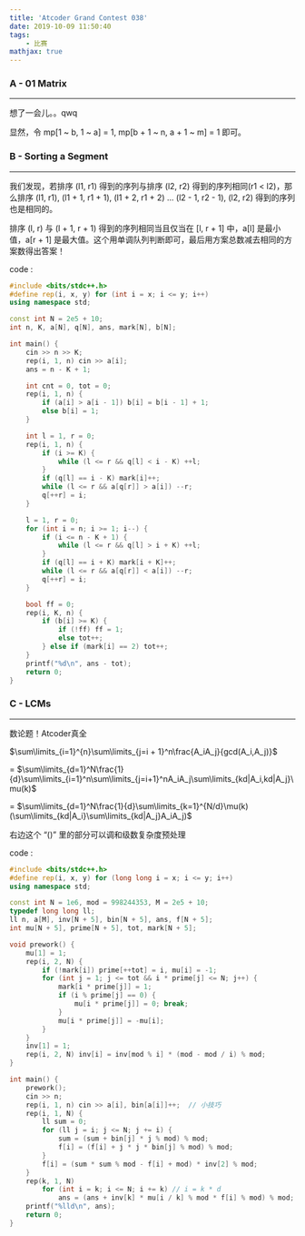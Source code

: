 ```yaml
---
title: 'Atcoder Grand Contest 038'
date: 2019-10-09 11:50:40
tags: 
    - 比赛
mathjax: true
---
```


### A - 01 Matrix
-----

想了一会儿。。qwq

显然，令 mp[1 ~ b, 1 ~ a] = 1, mp[b + 1 ~ n, a + 1 ~ m] = 1 即可。

### B - Sorting a Segment
-----

我们发现，若排序 (l1, r1) 得到的序列与排序 (l2, r2) 得到的序列相同(r1 < l2)，那么排序 (l1, r1), (l1 + 1, r1 + 1), (l1 + 2, r1 + 2) ... (l2 - 1, r2 - 1), (l2, r2) 得到的序列也是相同的。

排序 (l, r) 与 (l + 1, r + 1) 得到的序列相同当且仅当在 [l, r + 1] 中，a[l] 是最小值，a[r + 1] 是最大值。这个用单调队列判断即可，最后用方案总数减去相同的方案数得出答案！

code :
``` c++
#include <bits/stdc++.h>
#define rep(i, x, y) for (int i = x; i <= y; i++)
using namespace std;

const int N = 2e5 + 10;
int n, K, a[N], q[N], ans, mark[N], b[N];

int main() {
    cin >> n >> K;
    rep(i, 1, n) cin >> a[i];
    ans = n - K + 1;

    int cnt = 0, tot = 0;
    rep(i, 1, n) {
        if (a[i] > a[i - 1]) b[i] = b[i - 1] + 1;
        else b[i] = 1;
    }

    int l = 1, r = 0;
    rep(i, 1, n) {
        if (i >= K) {
            while (l <= r && q[l] < i - K) ++l;
        }
        if (q[l] == i - K) mark[i]++;
        while (l <= r && a[q[r]] > a[i]) --r;
        q[++r] = i;
    }

    l = 1, r = 0;
    for (int i = n; i >= 1; i--) {
        if (i <= n - K + 1) {
            while (l <= r && q[l] > i + K) ++l;
        }
        if (q[l] == i + K) mark[i + K]++;
        while (l <= r && a[q[r]] < a[i]) --r;
        q[++r] = i;
    }

    bool ff = 0;
    rep(i, K, n) {
        if (b[i] >= K) {
            if (!ff) ff = 1;
            else tot++;
        } else if (mark[i] == 2) tot++;
    }
    printf("%d\n", ans - tot);
    return 0;
}
```

### C - LCMs
-----

数论题！Atcoder真全

$\sum\limits_{i=1}^{n}\sum\limits_{j=i + 1}^n\frac{A_iA_j}{gcd(A_i,A_j)}$

= $\sum\limits_{d=1}^N\frac{1}{d}\sum\limits_{i=1}^n\sum\limits_{j=i+1}^nA_iA_j\sum\limits_{kd|A_i,kd|A_j}\mu(k)$

= $\sum\limits_{d=1}^N\frac{1}{d}\sum\limits_{k=1}^{N/d}\mu(k)(\sum\limits_{kd|A_i}\sum\limits_{kd|A_j}A_iA_j)$

右边这个 “()” 里的部分可以调和级数复杂度预处理

code :
``` c++
#include <bits/stdc++.h>
#define rep(i, x, y) for (long long i = x; i <= y; i++)
using namespace std;

const int N = 1e6, mod = 998244353, M = 2e5 + 10;
typedef long long ll;
ll n, a[M], inv[N + 5], bin[N + 5], ans, f[N + 5];
int mu[N + 5], prime[N + 5], tot, mark[N + 5];

void prework() {
    mu[1] = 1;
    rep(i, 2, N) {
        if (!mark[i]) prime[++tot] = i, mu[i] = -1;
        for (int j = 1; j <= tot && i * prime[j] <= N; j++) {
            mark[i * prime[j]] = 1;
            if (i % prime[j] == 0) {
                mu[i * prime[j]] = 0; break;
            }
            mu[i * prime[j]] = -mu[i];
        }
    }
    inv[1] = 1;
    rep(i, 2, N) inv[i] = inv[mod % i] * (mod - mod / i) % mod;
}

int main() {
    prework();
    cin >> n;
    rep(i, 1, n) cin >> a[i], bin[a[i]]++;  // 小技巧
    rep(i, 1, N) {
        ll sum = 0;
        for (ll j = i; j <= N; j += i) {
            sum = (sum + bin[j] * j % mod) % mod;
            f[i] = (f[i] + j * j * bin[j] % mod) % mod;
        }
        f[i] = (sum * sum % mod - f[i] + mod) * inv[2] % mod;
    }
    rep(k, 1, N)
        for (int i = k; i <= N; i += k) // i = k * d
            ans = (ans + inv[k] * mu[i / k] % mod * f[i] % mod) % mod;
    printf("%lld\n", ans);
    return 0;
}
```

### 